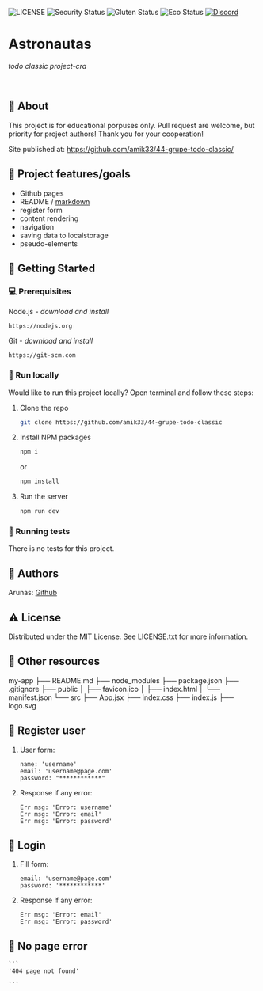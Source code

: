 ![LICENSE](https://img.shields.io/badge/license-MIT-blue.svg?style=flat-square)
![Security Status](https://img.shields.io/security-headers?label=Security&url=https%3A%2F%2Fgithub.com&style=flat-square)
![Gluten Status](https://img.shields.io/badge/Gluten-Free-green.svg)
![Eco Status](https://img.shields.io/badge/ECO-Friendly-green.svg)
[![Discord](https://discord.com/api/guilds/571393319201144843/widget.png)](https://discord.gg/dRwW4rw)

# Astronautas

_todo classic project-cra_

<br>

## 🌟 About

This project is for educational porpuses only. Pull request are welcome, but priority for project authors! Thank you for your cooperation!

Site published at: https://github.com/amik33/44-grupe-todo-classic/

## 🎯 Project features/goals

-   Github pages
-   README / [markdown](https://docs.github.com/en/get-started/writing-on-github/getting-started-with-writing-and-formatting-on-github/basic-writing-and-formatting-syntax)
-   register form
-   content rendering
-   navigation
-   saving data to localstorage
-   pseudo-elements

## 🧰 Getting Started

### 💻 Prerequisites

Node.js - _download and install_

```
https://nodejs.org
```

Git - _download and install_

```
https://git-scm.com
```

### 🏃 Run locally

Would like to run this project locally? Open terminal and follow these steps:

1. Clone the repo
    ```sh
    git clone https://github.com/amik33/44-grupe-todo-classic
    ```
2. Install NPM packages
    ```sh
    npm i
    ```
    or
    ```sh
    npm install
    ```
3. Run the server
    ```sh
    npm run dev
    ```

### 🧪 Running tests

There is no tests for this project.

## 🎅 Authors

Arunas: [Github](https://github.com/amik33)

## ⚠️ License

Distributed under the MIT License. See LICENSE.txt for more information.

## 🔗 Other resources

my-app
├── README.md
├── node_modules
├── package.json
├── .gitignore
├── public
│   ├── favicon.ico
│   ├── index.html
│   └── manifest.json
└── src
    ├── App.jsx
    ├── index.css
    ├── index.js
    ├── logo.svg


## 🌟 Register user

1. User form:

    ```
    name: 'username'
    email: 'username@page.com'
    password: "************"

    ```

3. Response if any error:

    ```
    Err msg: 'Error: username'
    Err msg: 'Error: email'
    Err msg: 'Error: password'
   
    ```

## 🌟 Login

1. Fill form:

    ```
    email: 'username@page.com'
    password: '************'

    ```
2. Response if any error:

    ```
    Err msg: 'Error: email'
    Err msg: 'Error: password'

    ```
## 🌟 No page error

    ```
    '404 page not found'

    ```
